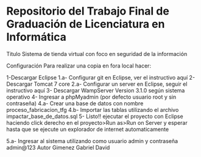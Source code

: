 # Repositorio del Trabajo Final de Graduación de Licenciatura en Informática

Titulo
Sistema de tienda virtual con foco en seguridad de la información

Configuración
Para realizar una copia en fora local hacer:

1-Descargar Eclipse
1.a- Configurar git en Eclipse, ver el instructivo aquí
2-Descargar Tomcat 7 core
2.a- Configurar un server en Eclipse, seguir el instructivo aquí
3- Descargar WampServer Version 3.1.0 según sistema operativo
4- Ingresar a phpMyadmin (por defecto usuario root y sin contraseña)
4.a- Crear una base de datos con nombre proceso_fabricacion_tfg
4.b- Importar las tablas utilizando el archivo impactar_base_de_datos.sql
5- Listo!! ejecutar el proyecto con Eclipse haciendo click derecho en el proyecto>Run as>Run on Server y esperar hasta que se ejecute un explorador de internet automaticamente

5.a- Ingresar al sistema utilizando como usuario admin y contraseña admin@123
Autor
Gimenez Gabriel David
